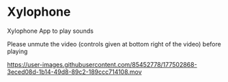 # Xylophone
Xylophone App to play sounds

Please unmute the video (controls given at bottom right of the video) before playing

https://user-images.githubusercontent.com/85452778/177502868-3eced08d-1b14-49d8-89c2-189ccc714108.mov

